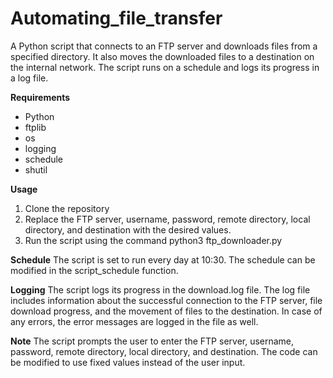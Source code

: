 # Automating_file_transfer

A Python script that connects to an FTP server and downloads files from a specified directory. It also moves the downloaded files to a destination on the internal network. The script runs on a schedule and logs its progress in a log file.  
  
**Requirements**
- Python   
- ftplib  
- os  
- logging  
- schedule  
- shutil  
  
**Usage**
1) Clone the repository  
2) Replace the FTP server, username, password, remote directory, local directory, and destination   with the desired values.  
3) Run the script using the command python3 ftp_downloader.py  
  
**Schedule**
The script is set to run every day at 10:30. The schedule can be modified in the script_schedule function.  
  
**Logging**
The script logs its progress in the download.log file. The log file includes information about the successful connection to the FTP server, file download progress, and the movement of files to the destination. In case of any errors, the error messages are logged in the file as well.  
  
**Note**
The script prompts the user to enter the FTP server, username, password, remote directory, local directory, and destination. The code can be modified to use fixed values instead of the user input.  
  